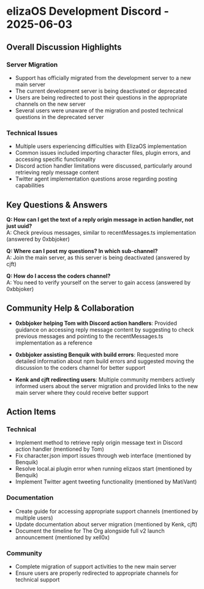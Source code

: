 # elizaOS Development Discord - 2025-06-03

## Overall Discussion Highlights

### Server Migration
- Support has officially migrated from the development server to a new main server
- The current development server is being deactivated or deprecated
- Users are being redirected to post their questions in the appropriate channels on the new server
- Several users were unaware of the migration and posted technical questions in the deprecated server

### Technical Issues
- Multiple users experiencing difficulties with ElizaOS implementation
- Common issues included importing character files, plugin errors, and accessing specific functionality
- Discord action handler limitations were discussed, particularly around retrieving reply message content
- Twitter agent implementation questions arose regarding posting capabilities

## Key Questions & Answers

**Q: How can I get the text of a reply origin message in action handler, not just uuid?**  
A: Check previous messages, similar to recentMessages.ts implementation (answered by 0xbbjoker)

**Q: Where can I post my questions? In which sub-channel?**  
A: Join the main server, as this server is being deactivated (answered by cjft)

**Q: How do I access the coders channel?**  
A: You need to verify yourself on the server to gain access (answered by 0xbbjoker)

## Community Help & Collaboration

- **0xbbjoker helping Tom with Discord action handlers**: Provided guidance on accessing reply message content by suggesting to check previous messages and pointing to the recentMessages.ts implementation as a reference
  
- **0xbbjoker assisting Benquik with build errors**: Requested more detailed information about npm build errors and suggested moving the discussion to the coders channel for better support

- **Kenk and cjft redirecting users**: Multiple community members actively informed users about the server migration and provided links to the new main server where they could receive better support

## Action Items

### Technical
- Implement method to retrieve reply origin message text in Discord action handler (mentioned by Tom)
- Fix character.json import issues through web interface (mentioned by Benquik)
- Resolve local.ai plugin error when running elizaos start (mentioned by Benquik)
- Implement Twitter agent tweeting functionality (mentioned by MatiVant)

### Documentation
- Create guide for accessing appropriate support channels (mentioned by multiple users)
- Update documentation about server migration (mentioned by Kenk, cjft)
- Document the timeline for The Org alongside full v2 launch announcement (mentioned by xell0x)

### Community
- Complete migration of support activities to the new main server
- Ensure users are properly redirected to appropriate channels for technical support